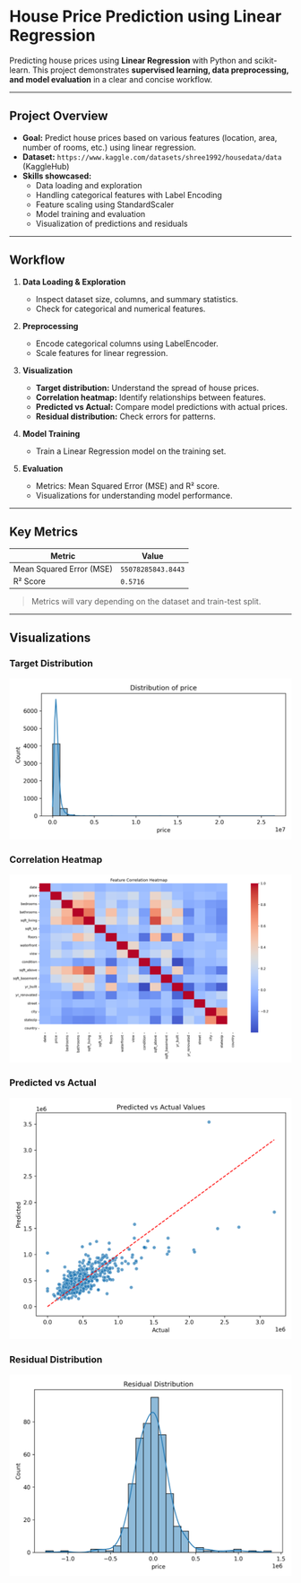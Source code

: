 # House Price Prediction using Linear Regression

Predicting house prices using **Linear Regression** with Python and scikit-learn. This project demonstrates **supervised learning, data preprocessing, and model evaluation** in a clear and concise workflow.

---

## Project Overview

- **Goal:** Predict house prices based on various features (location, area, number of rooms, etc.) using linear regression.  
- **Dataset:** `https://www.kaggle.com/datasets/shree1992/housedata/data` (KaggleHub)  
- **Skills showcased:**  
  - Data loading and exploration  
  - Handling categorical features with Label Encoding  
  - Feature scaling using StandardScaler  
  - Model training and evaluation  
  - Visualization of predictions and residuals  

---

## Workflow

1. **Data Loading & Exploration**
   - Inspect dataset size, columns, and summary statistics.
   - Check for categorical and numerical features.

2. **Preprocessing**
   - Encode categorical columns using LabelEncoder.
   - Scale features for linear regression.

3. **Visualization**
   - **Target distribution:** Understand the spread of house prices.
   - **Correlation heatmap:** Identify relationships between features.
   - **Predicted vs Actual:** Compare model predictions with actual prices.
   - **Residual distribution:** Check errors for patterns.

4. **Model Training**
   - Train a Linear Regression model on the training set.

5. **Evaluation**
   - Metrics: Mean Squared Error (MSE) and R² score.  
   - Visualizations for understanding model performance.

---

## Key Metrics

| Metric | Value |
|--------|-------|
| Mean Squared Error (MSE) | `55078285843.8443` |
| R² Score | `0.5716` |

> Metrics will vary depending on the dataset and train-test split.

---

## Visualizations

### Target Distribution
![Target Distribution](./visualizations/target_distribution.png)

### Correlation Heatmap
![Correlation Heatmap](./visualizations/correlation_heatmap.png)

### Predicted vs Actual
![Predicted vs Actual](./visualizations/predicted_vs_actual.png)

### Residual Distribution
![Residuals](./visualizations/residual_distribution.png)

